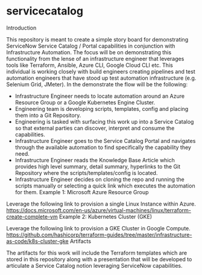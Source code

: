 # servicecatalog
Introduction

This repository is meant to create a simple story board for demonstrating ServiceNow Service Catalog / Portal capabilities in conjunction with Infrastructure Automation. The focus will be on demonstrating this functionality from the lense of an infrastructure engineer that leverages tools like Terraform, Ansible, Azure CLI, Google Cloud CLI etc. This individual is working closely with build engineers creating pipelines and test automation engineers that have stood up test automation infrastructure (e.g. Selenium Grid, JMeter). In the demonstrate the flow will be the following:
* Infrastructure Engineer needs to locate automation around an Azure Resource Group or a Google Kubernetes Engine Cluster.
* Engineering team is developing scripts, templates, config and placing them into a Git Repository.
* Engineering is tasked with surfacing this work up into a Service Catalog so that external parties can discover, interpret and consume the capabilities.
* Infrastructure Engineer goes to the Service Catalog Portal and navigates through the available automation to find specifically the capability they need.
* Infrastructure Engineer reads the Knowledge Base Article which provides high level summary, detail summary, hyperlinks to the Git Repository where the scripts/templates/config is located.
* Infrastructure Engineer decides on cloning the repo and running the scripts manually or selecting a quick link which executes the automation for them.
Example 1: Microsoft Azure Resource Group

Leverage the following link to provision a single Linux Instance within Azure.
https://docs.microsoft.com/en-us/azure/virtual-machines/linux/terraform-create-complete-vm
Example 2: Kubernetes Cluster (GKE)

Leverage the following link to provision a GKE Cluster in Google Compute.
https://github.com/hashicorp/terraform-guides/tree/master/infrastructure-as-code/k8s-cluster-gke
Artifacts

The artifacts for this work will include the Terraform templates which are stored in this repository along with a presentation that will be developed to articulate a Service Catalog notion leveraging ServiceNow capabilities.
